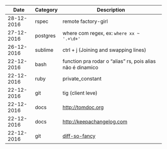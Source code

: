 | Date | Category | Description |
|------|----------|-------------|
| 28-12-2016 | rspec | remote factory-girl |
| 27-12-2016 | postgres | where com regex, ex: `where xx ~ '.+\d+'` |
| 26-12-2016 | sublime | ctrl + j (Joining and swapping lines) |
| 22-12-2016 | bash | function pra rodar o “alias” rs, pois alias não é dinamico |
| 22-12-2016 | ruby | private_constant |
| 22-12-2016 | git | tig (client leve) |
| 22-12-2016 | docs | http://tomdoc.org |
| 22-12-2016 | docs | http://keepachangelog.com |
| 22-12-2016 | git | [diff-so-fancy](https://github.com/so-fancy/diff-so-fancy) |
